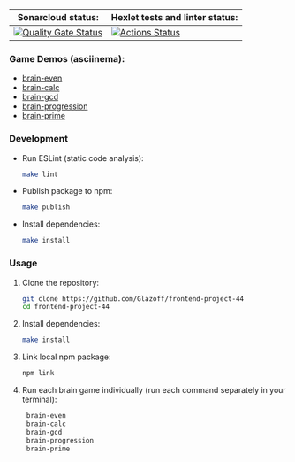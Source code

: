 | Sonarcloud status: | Hexlet tests and linter status: |
|--------------------|---------------------------------|
| [![Quality Gate Status](https://sonarcloud.io/api/project_badges/measure?project=Glazoff_frontend-project-44&metric=alert_status)](https://sonarcloud.io/summary/new_code?id=Glazoff_frontend-project-44) | [![Actions Status](https://github.com/Glazoff/frontend-project-44/actions/workflows/hexlet-check.yml/badge.svg)](https://github.com/Glazoff/frontend-project-44/actions) |



### Game Demos (asciinema):
- [brain-even](https://asciinema.org/a/317X1dEzkcIhyhOrrPNqGpcDu)
- [brain-calc](https://asciinema.org/a/v8ZXrYt82Wa8iAo7nl88rcRF7)
- [brain-gcd](https://asciinema.org/a/OqTQjGzP0ibkfRl0IaTGkp0f5)
- [brain-progression](https://asciinema.org/a/4V6Qs5lwnk0OnmNvSkhP0c7wv)
- [brain-prime](https://asciinema.org/a/EIMuzn6dtkInjrSn1bFrBmxvd)

### Development
- Run ESLint (static code analysis):
  ```bash   
  make lint
  ```
- Publish package to npm:
  ```bash   
  make publish
  ```
- Install dependencies:
  ```bash   
  make install
  ```

### Usage
1. Clone the repository:
    ```bash
    git clone https://github.com/Glazoff/frontend-project-44
    cd frontend-project-44
    ```
2. Install dependencies:
    ```bash
    make install
    ```
3. Link local npm package:
    ```bash
    npm link
    ```
4. Run each brain game individually (run each command separately in your terminal): 
   ```bash
    brain-even
    brain-calc
    brain-gcd
    brain-progression
    brain-prime
   ```